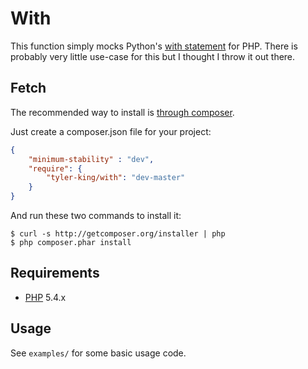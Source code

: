 # With

This function simply mocks Python's [with statement](http://docs.python.org/release/2.5.3/ref/with.html) for PHP. 
There is probably very little use-case for this but I thought I throw it out there.

## Fetch

The recommended way to install is [through composer](http://packagist.org).

Just create a composer.json file for your project:

```JSON
{
    "minimum-stability" : "dev",
    "require": {
        "tyler-king/with": "dev-master"
    }
}
```

And run these two commands to install it:

    $ curl -s http://getcomposer.org/installer | php
    $ php composer.phar install

## Requirements

- [PHP](http://php.net) 5.4.x

## Usage

See `examples/` for some basic usage code.